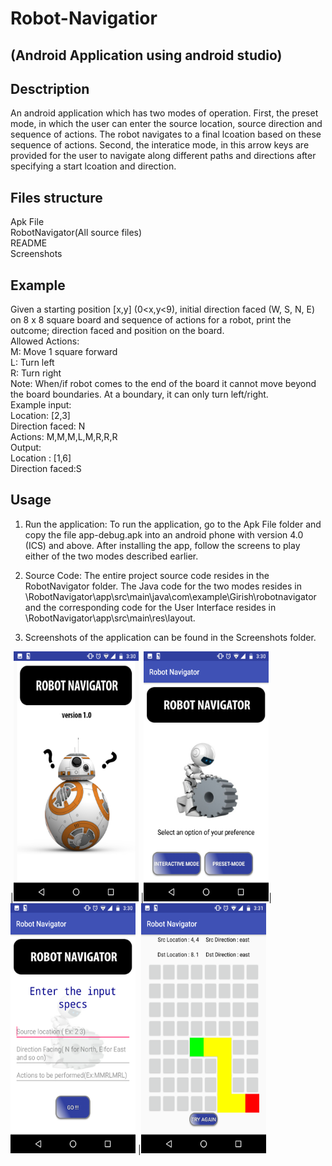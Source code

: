 # Robot-Navigatior
## (Android Application using android studio)

## Desctription
An android application which has two modes of operation. First, the preset mode, in which
the user can enter the source location, source direction and sequence of actions. The robot navigates
to a final lcoation based on these sequence of actions. Second, the interatice mode, in this arrow keys
are provided for the user to navigate along different paths and directions after specifying a start 
lcoation and direction.  

## Files structure
Apk File  
RobotNavigator(All source files)  
README  
Screenshots  


## Example
Given a starting position [x,y] (0<x,y<9), initial direction faced (W, S, N, E) on 8 x 8 
square board and sequence of actions for a robot, print the outcome; direction faced and position on
the board.  
Allowed Actions:   
M: Move 1 square forward  
L: Turn left  
R: Turn right  
Note: When/if robot comes to the end of the board it cannot move beyond the board boundaries. At a
boundary, it can only turn left/right.  
Example input:  
Location: [2,3]  
Direction faced: N  
Actions: M,M,M,L,M,R,R,R  
Output:  
Location : [1,6]  
Direction faced:S  

## Usage
1. Run the application: To run the application, go to the Apk File folder and copy the file app-debug.apk
into an android phone with version 4.0 (ICS) and above. After installing the app, follow the screens
to play either of the two modes described earlier.  

2. Source Code: The entire project source code resides in the RobotNavigator folder. The Java code for 
the two modes resides in \RobotNavigator\app\src\main\java\com\example\Girish\robotnavigator and the 
corresponding code for the User Interface resides in \RobotNavigator\app\src\main\res\layout.  

3. Screenshots of the application can be found in the Screenshots folder.  

|<img src = "Screenshots/Screenshot_1.png" width = "200" height = "400"> |<img src = "Screenshots/Screenshot_2.png" width = "200" height = "400">|<img src = "Screenshots/Screenshot_3.png" width = "200" height = "400"> |<img src = "Screenshots/Screenshot_4.png" width = "200" height = "400">  
